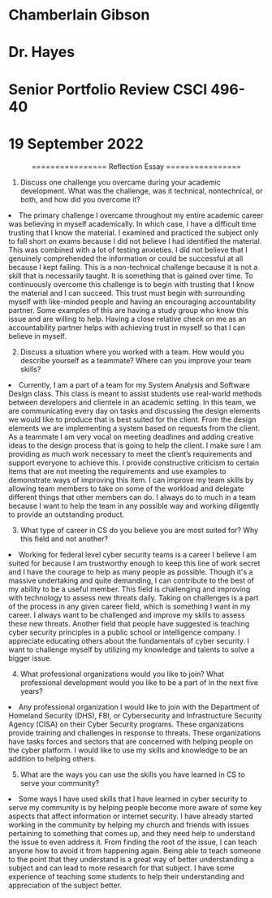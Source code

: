 # Chamberlain Gibson 
# Dr. Hayes
# Senior Portfolio Review CSCI 496-40
# 19 September 2022

<center>
================
Reflection Essay
================
</center>

1. Discuss one challenge you overcame during your academic development. What was the challenge, was it technical, nontechnical, or both, and how did you overcome it?
<li>The primary challenge I overcame throughout my entire academic career was believing in myself academically. In which case, I have a difficult time trusting that I know the material. 
I examined and practiced the subject only to fall short on exams because I did not believe I had identified the material. This was combined with a lot of testing anxieties. I did not believe that I genuinely comprehended the information or could be successful at all because I kept failing. This is a non-technical challenge because it is not a skill that is necessarily taught. It is something that is gained over time. To continuously overcome this challenge is to begin with trusting that I know the material and I can succeed. This trust must begin with surrounding myself with like-minded people and having an encouraging accountability partner. Some examples of this are having a study group who know this issue and are willing to help. Having a close relative check on me as an accountability partner helps with achieving trust in myself so that I can believe in myself.</li>

2. Discuss a situation where you worked with a team. How would you describe yourself as a teammate? Where can you improve your team skills?
<li>Currently, I am a part of a team for my System Analysis and Software Design class. This class is meant to assist students use real-world methods between developers and clientele in an academic setting. In this team, we are communicating every day on tasks and discussing the design elements we would like to produce that is best suited for the client. From the design elements we are implementing a system based on requests from the client. As a teammate I am very vocal on meeting deadlines and adding creative ideas to the design process that is going to help the client. I make sure I am providing as much work necessary to meet the client’s requirements and support everyone to achieve this. I provide constructive criticism to certain items that are not meeting the requirements and use examples to demonstrate ways of improving this item. I can improve my team skills by allowing team members to take on some of the workload and delegate different things that other members can do. I always do to much in a team because I want to help the team in any possible way and working diligently to provide an outstanding product.</li>

3. What type of career in CS do you believe you are most suited for? Why this field and not another?
<li> Working for federal level cyber security teams is a career I believe I am suited for because I am trustworthy enough to keep this line of work secret and I have the courage to help as many people as possible. Though it's a massive undertaking and quite demanding, I can contribute to the best of my ability to be a useful member. This field is challenging and improving with technology to assess new threats daily. Taking on challenges is a part of the process in any given career field, which is something I want in my career. I always want to be challenged and improve my skills to assess these new threats. Another field that people have suggested is teaching cyber security principles in a public school or intelligence company. I appreciate educating others about the fundamentals of cyber security. I want to challenge myself by utilizing my knowledge and talents to solve a bigger issue.</li>

4.	What professional organizations would you like to join? What professional development would you like to be a part of in the next five years?
<li>Any professional organization I would like to join with the Department of Homeland Security (DHS), FBI, or Cybersecurity and Infrastructure Security Agency (CISA) on their Cyber Security programs. These organizations provide training and challenges in response to threats. These organizations have tasks forces and sectors that are concerned with helping people on the cyber platform. I would like to use my skills and knowledge to be an addition to helping others.</li>

5.	What are the ways you can use the skills you have learned in CS to serve your community?
<li>Some ways I have used skills that I have learned in cyber security to serve my community is by helping people become more aware of some key aspects that affect information or internet security. I have already started working in the community by helping my church and friends with issues pertaining to something that comes up, and they need help to understand the issue to even address it. From finding the root of the issue, I can teach anyone how to avoid it from happening again. Being able to teach someone to the point that they understand is a great way of better understanding a subject and can lead to more research for that subject. I have some experience of teaching some students to help their understanding and appreciation of the subject better.</li>
